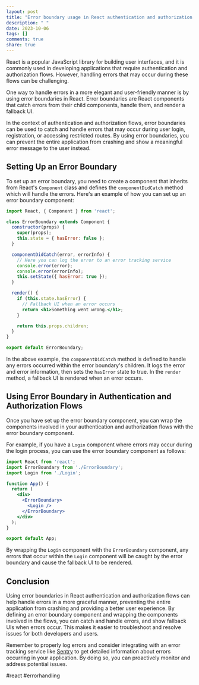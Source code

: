 ```yaml
---
layout: post
title: "Error boundary usage in React authentication and authorization flows"
description: " "
date: 2023-10-06
tags: []
comments: true
share: true
---
```


React is a popular JavaScript library for building user interfaces, and it is commonly used in developing applications that require authentication and authorization flows. However, handling errors that may occur during these flows can be challenging. 

One way to handle errors in a more elegant and user-friendly manner is by using error boundaries in React. Error boundaries are React components that catch errors from their child components, handle them, and render a fallback UI.

In the context of authentication and authorization flows, error boundaries can be used to catch and handle errors that may occur during user login, registration, or accessing restricted routes. By using error boundaries, you can prevent the entire application from crashing and show a meaningful error message to the user instead.

## Setting Up an Error Boundary

To set up an error boundary, you need to create a component that inherits from React's `Component` class and defines the `componentDidCatch` method which will handle the errors. Here's an example of how you can set up an error boundary component:

```jsx
import React, { Component } from 'react';

class ErrorBoundary extends Component {
  constructor(props) {
    super(props);
    this.state = { hasError: false };
  }

  componentDidCatch(error, errorInfo) {
    // Here you can log the error to an error tracking service
    console.error(error);
    console.error(errorInfo);
    this.setState({ hasError: true });
  }

  render() {
    if (this.state.hasError) {
      // Fallback UI when an error occurs
      return <h1>Something went wrong.</h1>;
    }

    return this.props.children;
  }
}

export default ErrorBoundary;
```

In the above example, the `componentDidCatch` method is defined to handle any errors occurred within the error boundary's children. It logs the error and error information, then sets the `hasError` state to true. In the `render` method, a fallback UI is rendered when an error occurs.

## Using Error Boundary in Authentication and Authorization Flows

Once you have set up the error boundary component, you can wrap the components involved in your authentication and authorization flows with the error boundary component.

For example, if you have a `Login` component where errors may occur during the login process, you can use the error boundary component as follows:

```jsx
import React from 'react';
import ErrorBoundary from './ErrorBoundary';
import Login from './Login';

function App() {
  return (
    <div>
      <ErrorBoundary>
        <Login />
      </ErrorBoundary>
    </div>
  );
}

export default App;
```

By wrapping the `Login` component with the `ErrorBoundary` component, any errors that occur within the `Login` component will be caught by the error boundary and cause the fallback UI to be rendered.

## Conclusion

Using error boundaries in React authentication and authorization flows can help handle errors in a more graceful manner, preventing the entire application from crashing and providing a better user experience. By defining an error boundary component and wrapping the components involved in the flows, you can catch and handle errors, and show fallback UIs when errors occur. This makes it easier to troubleshoot and resolve issues for both developers and users.

Remember to properly log errors and consider integrating with an error tracking service like [Sentry](https://sentry.io) to get detailed information about errors occurring in your application. By doing so, you can proactively monitor and address potential issues. 

#react #errorhandling